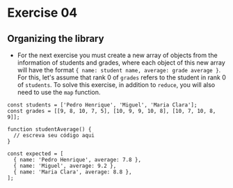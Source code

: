 # Exercise 04

## Organizing the library

- For the next exercise you must create a new array of objects from the information of students and grades, where each object of this new array will have the format `{ name: student name, average: grade average }`. For this, let's assume that rank 0 of `grades` refers to the student in rank 0 of `students`. To solve this exercise, in addition to `reduce`, you will also need to use the `map` function.

```
const students = ['Pedro Henrique', 'Miguel', 'Maria Clara'];
const grades = [[9, 8, 10, 7, 5], [10, 9, 9, 10, 8], [10, 7, 10, 8, 9]];

function studentAverage() {
  // escreva seu código aqui
}

const expected = [
  { name: 'Pedro Henrique', average: 7.8 },
  { name: 'Miguel', average: 9.2 },
  { name: 'Maria Clara', average: 8.8 },
];
```